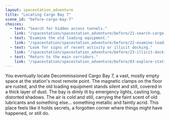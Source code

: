 ```yaml
---
layout: spacestation_adventure
title: "Locating Cargo Bay 7"
scene_id: "before-cargo-bay-7"
choices:
  - text: "Search for hidden access tunnels."
    link: "/spacestation/spacestation_adventure/before/21-search-cargo-tunnels"
  - text: "Examine the old loading equipment."
    link: "/spacestation/spacestation_adventure/before/22-examine-loading-equipment"
  - text: "Look for signs of recent activity or illicit docking."
    link: "/spacestation/spacestation_adventure/before/23-illicit-docking"
  - text: "Return to the main corridors."
    link: "/spacestation/spacestation_adventure/before/03-explore-station"
---
```


You eventually locate Decommissioned Cargo Bay 7, a vast, mostly empty space at the station's most remote point. The magnetic clamps on the floor are rusted, and the old loading equipment stands silent and still, covered in a thick layer of dust. The bay is dimly lit by emergency lights, casting long, distorted shadows. The air is cold and still, carrying the faint scent of old lubricants and something else... something metallic and faintly acrid. This place feels like it holds secrets, a forgotten corner where things might have happened, or still do.

